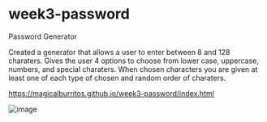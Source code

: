 # week3-password
 
 Password Generator
 
 Created a generator that allows a user to enter between 8 and 128 charaters.
 Gives the user 4 options to choose from lower case, uppercase, numbers, and special charaters. 
 When chosen characters you are given at least one of each type of chosen and random order of charaters. 
 
 
 https://magicalburritos.github.io/week3-password/index.html


![image](https://user-images.githubusercontent.com/91814720/142783071-62b17771-7eb5-4f8b-ae46-017ce219cb42.png)
